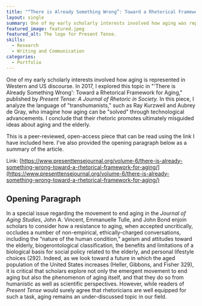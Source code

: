 ```yaml
---
title: "“There is Already Something Wrong”: Toward a Rhetorical Framework for Aging"
layout: single
summary: One of my early scholarly interests involved how aging was represented in Western and US discourse. In 2017, I explored this topic in an article published by Present Tense-A Journal of Rhetoric in Society.
featured_image: featured.jpeg
featured_alt: The logo for Present Tense.
skills:
  - Research
  - Writing and Communication
categories:
  - Portfolio
---
```


One of my early scholarly interests involved how aging is represented in Western and US discourse. In 2017, I explored this topic in "'There is Already Something Wrong': Toward a Rhetorical Framework for Aging," published by *Present Tense: A Journal of Rhetoric in Society.* In this piece, I analyze the language of "transhumanists," such as Ray Kurzweil and Aubrey de Gray, who imagine how aging can be "solved" through technological advancements. I conclude that their rhetoric promotes ultimately misguided ideas about aging and the elderly.

This is a peer-reviewed, open-access piece that can be read using the link I have included here. I've also provided the opening paragraph below as a summary of the article.

Link: [https://www.presenttensejournal.org/volume-6/there-is-already-something-wrong-toward-a-rhetorical-framework-for-aging/](https://www.presenttensejournal.org/volume-6/there-is-already-something-wrong-toward-a-rhetorical-framework-for-aging/)

## Opening Paragraph

In a special issue regarding the movement to end aging in the *Journal of Aging Studies*, John A. Vincent, Emmanuelle Tulle, and John Bond enjoin scholars to consider how a resistance to aging, when accepted uncritically, occludes a number of non-empirical, ethically-charged conversations, including the “nature of the human condition,” ageism and attitudes toward the elderly, biogerontological classification, the benefits and limitations of a biological basis for social policy related to the elderly, and personal lifestyle choices (292). Indeed, as we look toward a future in which the aged population of the United States increases (Heller, Gibbons, and Fisher 329), it is critical that scholars explore not only the emergent movement to end aging but also the phenomenon of aging itself, and that they do so from humanistic as well as scientific perspectives. However, while readers of *Present Tense* would surely agree that rhetoricians are well equipped for such a task, aging remains an under-discussed topic in our field.
